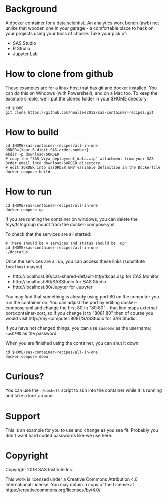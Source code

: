# Background
A docker container for a data scientist. An analytics work bench (awb) not unlike that wooden one in your garage - a comfortable place to hack on your projects using your tools of choice.  Take your pick of:
* SAS Studio
* R Studio
* Jupyter Lab

# How to clone from github

These examples are for a linux host that has git and docker installed.  You can do this on Windows (with Powershell), and on a Mac too. To keep the example simple, we'll put the cloned folder in your $HOME directory.

```
cd $HOME
git clone https://github.com/neallee2012/sas-container-recipes.git
```

# How to build

```
cd $HOME/sas-container-recipes/all-in-one
ORDER={Your-6-digit-SAS-order-number}
mkdir -p download/$ORDER
# copy the "SAS_Viya_deployment_data.zip" attachment from your SAS Order email into download/$ORDER directory
# edit $ORDER into sasORDER ENV variable definition in the Dockerfile
docker-compose build
```

# How to run

```
cd $HOME/sas-container-recipes/all-in-one
docker-compose up
```

If you are running the container on windows, you can delete the /sys/fs/cgroup mount from the docker-compose.yml

To check that the services are all started:

```
# There should be 4 services and status should be 'up'
cd $HOME/sas-container-recipes/all-in-one
./dostatus
```

Once the services are all up, you can access these links (substitute `localhost` maybe)
* http://localhost:80/cas-shared-default-http/tkcas.dsp  for CAS Monitor
* http://localhost:80/SASStudio for SAS Studio
* http://localhost:80/Jupyter for Jupyter

You may find that something is already using port 80 on the computer you run the container on.  You can adjust the port by editing docker-compose.yml and change the first 80 in "80:80" - that line maps external-port:container-port, so if you change it to "8081:80" then of course you would visit http://my-computer:8081/SASStudio for SAS Studio.

If you have not changed things, you can use `sasdemo` as the username; `sasDEMO` as the password.

When you are finished using the container, you can shut it down.
```
cd $HOME/sas-container-recipes/all-in-one
docker-compose down
```


# Curious?
You can use the `./doshell` script to ssh into the container while it is running and take a look around.

# Support
This is an example for you to use and change as you see fit.  Probably you don't want hard coded passwords like we use here.  

# Copyright
Copyright 2018 SAS Institute Inc.

This work is licensed under a Creative Commons Attribution 4.0 International License.
You may obtain a copy of the License at https://creativecommons.org/licenses/by/4.0/ 



